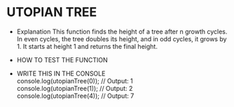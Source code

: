 # UTOPIAN TREE

- Explanation 
This function finds the height of a tree after n growth cycles. In even cycles,
the tree doubles its height, and in odd cycles, it grows by 1. It starts at height 1
 and returns the final height.
- HOW TO TEST THE FUNCTION

- WRITE THIS IN THE CONSOLE  
    console.log(utopianTree(0)); // Output: 1  
console.log(utopianTree(1)); // Output: 2  
console.log(utopianTree(4)); // Output: 7  
